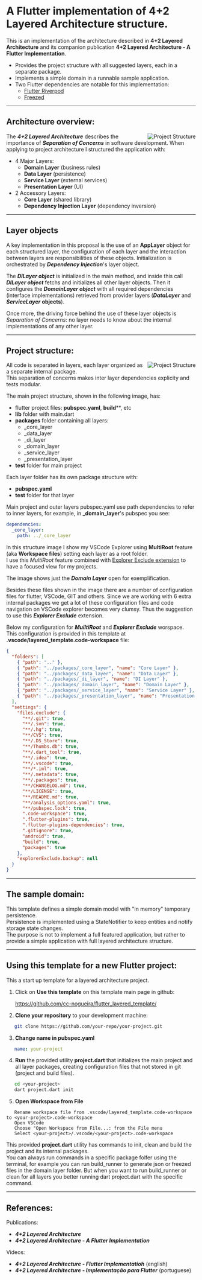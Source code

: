 # A Flutter implementation of **4+2 Layered Architecture** structure.

This is an implementation of the architecture described in **4+2 Layered Architecture** and its
companion publication **4+2 Layered Architecture - A Flutter Implementation**. 

- Provides the project structure with all suggested layers, each in a separate package.
- Implements a simple domain in a runnable sample application.
- Two Flutter dependencies are notable for this implementation:
  - [Flutter Riverpod](https://pub.dev/packages/flutter_riverpod)
  - [Freezed](https://pub.dev/packages/freezed)

---

## Architecture overview:

<img align="right" src="https://raw.githubusercontent.com/cc-nogueira/flutter_layered_template/media/4+2_Layered_Architecture_380x470.png?raw=true" alt="Project Structure" style="padding-left: 20px">

The ***4+2 Layered Architecture*** describes the importance of ***Separation of Concerns*** in software development. When
applying to project architecture I structured the application with:


- 4 Major Layers:
  - **Domain Layer** (business rules)
  - **Data Layer** (persistence)
  - **Service Layer** (external services)
  - **Presentation Layer** (UI)
- 2 Accessory Layers:
  - **Core Layer** (shared library)
  - **Dependency Injection Layer** (dependency inversion)

---

## Layer objects
A key implementation in this proposal is the use of an **AppLayer** object for each structured layer,
the configuration of each layer and the interaction between layers are responsibilities of these objects.
Initialization is orchestrated by ***Dependency Injection***'s layer object.

The ***DILayer object*** is initialized in the main method, and inside this call ***DILayer object*** fetchs and
initializes all other layer objects. Then it configures the ***DomainLayer object*** with all required dependencies
(interface implementations) retrieved from provider layers (***DataLayer*** and ***ServiceLayer*** **objects**).

Once more, the driving force behind the use of these layer objects is *Separation of Concerns*: no layer needs to know about the internal implementations of any other layer.

---

## Project structure:

<img align="right" src="https://raw.githubusercontent.com/cc-nogueira/flutter_layered_template/media/Project_Structure.png?raw=true" alt="Project Structure">

All code is separated in layers, each layer organized as a separate internal package.  
This separation of concerns makes inter layer dependencies explicity and tests modular.  

The main project structure, shown in the following image, has:
* flutter project files: **pubspec.yaml**, **build****, etc
* **lib** folder with main.dart
* **packages** folder containing all layers:
  * _core_layer
  * _data_layer
  * _di_layer
  * _domain_layer
  * _service_layer
  * _presentation_layer
* **test** folder for main project

Each layer folder has its own package structure with:
* **pubspec.yaml**
* **test** folder for that layer

Main project and outer layers pubspec.yaml use path dependencies to
refer to inner layers, for example, in **_domain_layer**'s pubspec you see:

``` yaml
dependencies:
  _core_layer:
    path: ../_core_layer
```

In this structure image I show my VSCode Explorer using **MultiRoot** feature (aka **Workspace files**) setting each layer as a root folder.  
I use this *MultiRoot* feature combined with [Explorer Exclude extension](https://marketplace.visualstudio.com/items?itemName=RedVanWorkshop.explorer-exclude-vscode-extension) to have a focused view for my projects.

The image shows just the ***Domain Layer*** open for exemplification. 

Besides these files shown in the image there are a number of configuration files for flutter, VSCode, GIT and others. Since we are working with 6 extra internal packages we get a lot of these configuration files and code navigation on VSCode explorer becomes very clumsy. Thus the suggestion to use this ***Explorer Exclude*** extension.

Below my configuration for ***MuiltiRoot*** and ***Explorer Exclude*** worspace. This configuration is provided in this template at **.vscode/layered_template.code-workspace** file:
``` json
{
  "folders": [
    { "path": ".." },
    { "path": "../packages/_core_layer", "name": "Core Layer" },
    { "path": "../packages/_data_layer", "name": "Data Layer" },
    { "path": "../packages/_di_layer", "name": "DI Layer" },
    { "path": "../packages/_domain_layer", "name": "Domain Layer" },
    { "path": "../packages/_service_layer", "name": "Service Layer" },
    { "path": "../packages/_presentation_layer", "name": "Presentation Layer" }
  ],
  "settings": {
    "files.exclude": {
      "**/.git": true,
      "**/.svn": true,
      "**/.hg": true,
      "**/CVS": true,
      "**/.DS_Store": true,
      "**/Thumbs.db": true,
      "**/.dart_tool": true,
      "**/.idea": true,
      "**/.vscode": true,
      "**/*.iml": true,
      "**/.metadata": true,
      "**/.packages": true,
      "**/CHANGELOG.md": true,
      "**/LICENSE": true,
      "**/README.md": true,
      "**/analysis_options.yaml": true,
      "**/pubspec.lock": true,
      ".code-workspace": true,
      ".flutter-plugins": true,
      ".flutter-plugins-dependencies": true,
      ".gitignore": true,
      "android": true,
      "build": true,
      "packages": true
    },
    "explorerExclude.backup": null
  }
}
```

---

## The sample domain:
This template defines a simple domain model with "in memory" temporary persistence.  
Persistence is implemented using a StateNotifier to keep entities and notify storage state changes.  
The purpose is not to implement a full featured application, but rather to provide a
simple application with full layered architecture structure.

---

## Using this template for a new Flutter project:
This a start up template for a layered architecture project. 
1. Click on **Use this template** on this template main page in github:

   https://github.com/cc-nogueira/flutter_layered_template/

2. **Clone your repository** to your development machine:
```bash
   git clone https://github.com/your-repo/your-project.git
```

3. **Change name in pubspec.yaml**
```yaml
   name: your-project
```

4. **Run** the provided utility **project.dart** that initializes the main project
and all layer packages, creating configuration files that not stored in git (project
and build files).  

```bash
   cd <your-project>
   dart project.dart init
```

5. **Open Workspace from File** 

```
   Rename workspace file from .vscode/layered_template.code-workspace to <your-project>.code-workspace
   Open VSCode
   Choose "Open Workspace from File...: from the File menu
   Select <your-project>/.vscode/<your-project>.code-workspace
```

This provided **project.dart** utility has commands to init, clean and build
the project and its internal packages.  
You can always run commands in a specific package folfer using the terminal,
for example you can run build_runner to generate json or freezed files in the
domain layer folder. But when you want to run build_runner or clean for all layers
you better running dart project.dart with the specific command.

---

## References:

Publications:
- ***4+2 Layered Architecture***
- ***4+2 Layered Architecture - A Flutter Implementation***

Videos:
- ***4+2 Layered Architecture - Flutter Implementatioh*** (english)
- ***4+2 Layered Architecture - Implementação para Flutter*** (portuguese)